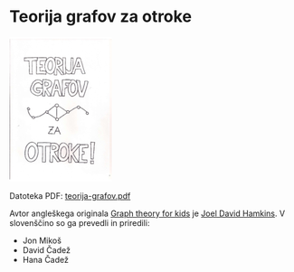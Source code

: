 # Teorija grafov za otroke

[![Teorija grafov](/gradivo/thumbnail/teorija-grafov.png)](./gradivo/teorija-grafov.pdf)

Datoteka PDF: [teorija-grafov.pdf](./gradivo/teorija-grafov.pdf)

Avtor angleškega originala [Graph theory for kids](http://jdh.hamkins.org/math-for-eight-year-olds/)
je [Joel David Hamkins](http://jdh.hamkins.org). V slovenščino so ga prevedli in
priredili:

* Jon Mikoš
* David Čadež
* Hana Čadež
